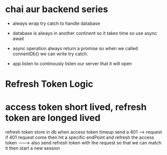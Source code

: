 # chai aur backend series

- always wrap try catch to handle database
- database is always in another continent so it takes time so use async await

- async operation always return a promise so when we called connentDb() we can write try catch.

- app.listen to continously listen our server that it will open

# Refresh Token Logic

# access token short lived, refresh token are longed lived

refresh token store in db when access token timeup send a 401 --> request if 401 request come then hit a specific endPoint and refresh the access token ---> also send refresh token with the request so that we can match it then start a new session



